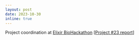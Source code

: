 ```yaml
---
layout: post
date: 2023-10-30
inline: true
---
```


Project coordination at [Elixir BioHackathon](https://biohackathon-europe.org) [[Project #23 report](https://osf.io/preprints/biohackrxiv/8km9j)] 